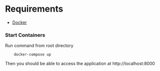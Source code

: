 Requirements
============

* [Docker](https://docs.docker.com/install/)

### Start Containers ###
Run command from root directory
```
    docker-compose up
```

Then you should be able to access the application at http://localhost:8000
